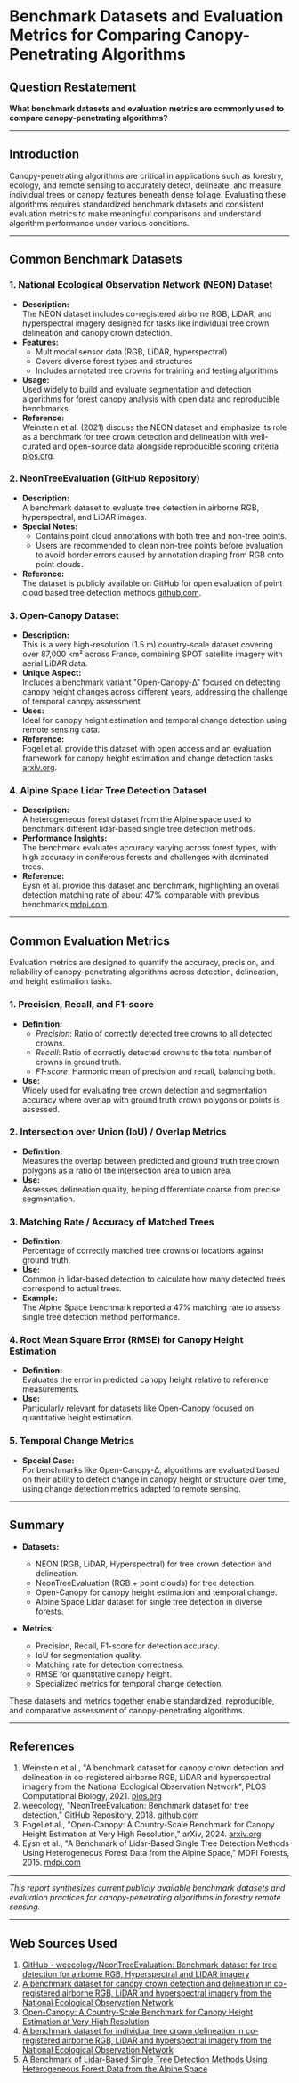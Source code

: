 # Benchmark Datasets and Evaluation Metrics for Comparing Canopy-Penetrating Algorithms

## Question Restatement
**What benchmark datasets and evaluation metrics are commonly used to compare canopy-penetrating algorithms?**

---

## Introduction
Canopy-penetrating algorithms are critical in applications such as forestry, ecology, and remote sensing to accurately detect, delineate, and measure individual trees or canopy features beneath dense foliage. Evaluating these algorithms requires standardized benchmark datasets and consistent evaluation metrics to make meaningful comparisons and understand algorithm performance under various conditions.

---

## Common Benchmark Datasets

### 1. National Ecological Observation Network (NEON) Dataset  
- **Description:**  
  The NEON dataset includes co-registered airborne RGB, LiDAR, and hyperspectral imagery designed for tasks like individual tree crown delineation and canopy crown detection.  
- **Features:**  
  - Multimodal sensor data (RGB, LiDAR, hyperspectral)  
  - Covers diverse forest types and structures  
  - Includes annotated tree crowns for training and testing algorithms  
- **Usage:**  
  Used widely to build and evaluate segmentation and detection algorithms for forest canopy analysis with open data and reproducible benchmarks.  
- **Reference:**  
  Weinstein et al. (2021) discuss the NEON dataset and emphasize its role as a benchmark for tree crown detection and delineation with well-curated and open-source data alongside reproducible scoring criteria [plos.org](https://journals.plos.org/ploscompbiol/article/file?id=10.1371/journal.pcbi.1009180&type=printable).  

### 2. NeonTreeEvaluation (GitHub Repository)  
- **Description:**  
  A benchmark dataset to evaluate tree detection in airborne RGB, hyperspectral, and LiDAR images.  
- **Special Notes:**  
  - Contains point cloud annotations with both tree and non-tree points.  
  - Users are recommended to clean non-tree points before evaluation to avoid border errors caused by annotation draping from RGB onto point clouds.  
- **Reference:**  
  The dataset is publicly available on GitHub for open evaluation of point cloud based tree detection methods [github.com](https://github.com/weecology/NeonTreeEvaluation).  

### 3. Open-Canopy Dataset  
- **Description:**  
  This is a very high-resolution (1.5 m) country-scale dataset covering over 87,000 km² across France, combining SPOT satellite imagery with aerial LiDAR data.  
- **Unique Aspect:**  
  Includes a benchmark variant "Open-Canopy-Δ" focused on detecting canopy height changes across different years, addressing the challenge of temporal canopy assessment.  
- **Uses:**  
  Ideal for canopy height estimation and temporal change detection using remote sensing data.  
- **Reference:**  
  Fogel et al. provide this dataset with open access and an evaluation framework for canopy height estimation and change detection tasks [arxiv.org](https://arxiv.org/abs/2407.09392).  

### 4. Alpine Space Lidar Tree Detection Dataset  
- **Description:**  
  A heterogeneous forest dataset from the Alpine space used to benchmark different lidar-based single tree detection methods.  
- **Performance Insights:**  
  The benchmark evaluates accuracy varying across forest types, with high accuracy in coniferous forests and challenges with dominated trees.  
- **Reference:**  
  Eysn et al. provide this dataset and benchmark, highlighting an overall detection matching rate of about 47% comparable with previous benchmarks [mdpi.com](https://www.mdpi.com/1999-4907/6/5/1721).  

---

## Common Evaluation Metrics

Evaluation metrics are designed to quantify the accuracy, precision, and reliability of canopy-penetrating algorithms across detection, delineation, and height estimation tasks.

### 1. Precision, Recall, and F1-score  
- **Definition:**  
  - *Precision*: Ratio of correctly detected tree crowns to all detected crowns.  
  - *Recall*: Ratio of correctly detected crowns to the total number of crowns in ground truth.  
  - *F1-score*: Harmonic mean of precision and recall, balancing both.  
- **Use:**  
  Widely used for evaluating tree crown detection and segmentation accuracy where overlap with ground truth crown polygons or points is assessed.

### 2. Intersection over Union (IoU) / Overlap Metrics  
- **Definition:**  
  Measures the overlap between predicted and ground truth tree crown polygons as a ratio of the intersection area to union area.  
- **Use:**  
  Assesses delineation quality, helping differentiate coarse from precise segmentation.

### 3. Matching Rate / Accuracy of Matched Trees  
- **Definition:**  
  Percentage of correctly matched tree crowns or locations against ground truth.  
- **Use:**  
  Common in lidar-based detection to calculate how many detected trees correspond to actual trees.  
- **Example:**  
  The Alpine Space benchmark reported a 47% matching rate to assess single tree detection method performance.

### 4. Root Mean Square Error (RMSE) for Canopy Height Estimation  
- **Definition:**  
  Evaluates the error in predicted canopy height relative to reference measurements.  
- **Use:**  
  Particularly relevant for datasets like Open-Canopy focused on quantitative height estimation.

### 5. Temporal Change Metrics  
- **Special Case:**  
  For benchmarks like Open-Canopy-Δ, algorithms are evaluated based on their ability to detect change in canopy height or structure over time, using change detection metrics adapted to remote sensing.

---

## Summary
- **Datasets:**  
  - NEON (RGB, LiDAR, Hyperspectral) for tree crown detection and delineation.  
  - NeonTreeEvaluation (RGB + point clouds) for tree detection.  
  - Open-Canopy for canopy height estimation and temporal change.  
  - Alpine Space Lidar dataset for single tree detection in diverse forests.

- **Metrics:**  
  - Precision, Recall, F1-score for detection accuracy.  
  - IoU for segmentation quality.  
  - Matching rate for detection correctness.  
  - RMSE for quantitative canopy height.  
  - Specialized metrics for temporal change detection.

These datasets and metrics together enable standardized, reproducible, and comparative assessment of canopy-penetrating algorithms.

---

## References

1. Weinstein et al., "A benchmark dataset for canopy crown detection and delineation in co-registered airborne RGB, LiDAR and hyperspectral imagery from the National Ecological Observation Network", PLOS Computational Biology, 2021. [plos.org](https://journals.plos.org/ploscompbiol/article/file?id=10.1371/journal.pcbi.1009180&type=printable)  
2. weecology, "NeonTreeEvaluation: Benchmark dataset for tree detection," GitHub Repository, 2018. [github.com](https://github.com/weecology/NeonTreeEvaluation)  
3. Fogel et al., "Open-Canopy: A Country-Scale Benchmark for Canopy Height Estimation at Very High Resolution," arXiv, 2024. [arxiv.org](https://arxiv.org/abs/2407.09392)  
4. Eysn et al., "A Benchmark of Lidar-Based Single Tree Detection Methods Using Heterogeneous Forest Data from the Alpine Space," MDPI Forests, 2015. [mdpi.com](https://www.mdpi.com/1999-4907/6/5/1721)  

---

*This report synthesizes current publicly available benchmark datasets and evaluation practices for canopy-penetrating algorithms in forestry remote sensing.*

---
## Web Sources Used

1. [GitHub - weecology/NeonTreeEvaluation: Benchmark dataset for tree detection for airborne RGB, Hyperspectral and LIDAR imagery](https://github.com/weecology/NeonTreeEvaluation)
2. [A benchmark dataset for canopy crown detection and delineation in co-registered airborne RGB, LiDAR and hyperspectral imagery from the National Ecological Observation Network](https://journals.plos.org/ploscompbiol/article/file?id=10.1371/journal.pcbi.1009180&type=printable)
3. [Open-Canopy: A Country-Scale Benchmark for Canopy Height Estimation at Very High Resolution](https://arxiv.org/abs/2407.09392)
4. [A benchmark dataset for individual tree crown delineation in co-registered airborne RGB, LiDAR and hyperspectral imagery from the National Ecological Observation Network](https://www.biorxiv.org/content/10.1101/2020.11.16.385088v1)
5. [A Benchmark of Lidar-Based Single Tree Detection Methods Using Heterogeneous Forest Data from the Alpine Space](https://www.mdpi.com/1999-4907/6/5/1721)
